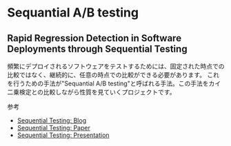 # Sequantial A/B testing 

## Rapid Regression Detection in Software Deployments through Sequential Testing

頻繁にデプロイされるソフトウェアをテストするためには、固定された時点での比較ではなく、継続的に、任意の時点での比較ができる必要があります。 これを行うための手法が"Sequantial A/B testing"と呼ばれる手法。この手法をカイ二乗検定との比較しながら性質を見ていくプロジェクトです。

参考

- [Sequential Testing: Blog](https://netflixtechblog.com/sequential-a-b-testing-keeps-the-world-streaming-netflix-part-1-continuous-data-cba6c7ed49df)
- [Sequential Testing: Paper](https://arxiv.org/pdf/2205.14762)
- [Sequential Testing: Presentation](https://www.youtube.com/watch?v=n9tY58R4BlE)


